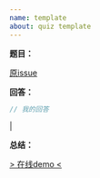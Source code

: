 ```yaml
---
name: template
about: quiz template
---
```

**题目：**

[原issue]()

**回答：**
```js
// 我的回答
```
[]() | []()

**总结：**

[> 在线demo <]()
